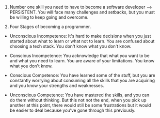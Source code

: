 1. Number one skill you need to have to become a software developer --> PERSISTENT. You will face many challenges and setbacks, but you must be willing to keep going and overcome.

2. Four Stages of becoming a programmer.

- Unconscious Incompetence: It's hard to make decisions when you just started about what to learn or what not to learn. You are confused about choosing a tech stack. You don't know what you don't know.

- Conscious Incompetence: You acknowledge that what you want to be and what you need to learn. You are aware of your limitations. You know what you don't know.

- Conscious Competence: You have learned some of the stuff, but you are constantly worrying about consuming all the skills that you are acquiring and you know your strengths and weaknesses.

- Unconscious Competence: You have mastered the skills, and you can do them without thinking. But this not not the end, when you pick up another at this point, there would still be some frustrations but it would be easier to deal because you've gone through this previously.
